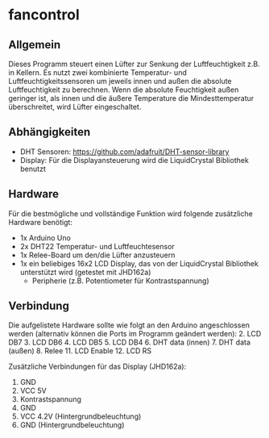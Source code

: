# fancontrol
## Allgemein
Dieses Programm steuert einen Lüfter zur Senkung der Luftfeuchtigkeit
z.B. in Kellern.
Es nutzt zwei kombinierte Temperatur- und Luftfeuchtigkeitssensoren um jeweils
innen und außen die absolute Luftfeuchtigkeit zu berechnen.
Wenn die absolute Feuchtigkeit außen geringer ist, als innen und
die äußere Temperature die Mindesttemperatur überschreitet,
wird Lüfter eingeschaltet.
## Abhängigkeiten
* DHT Sensoren: https://github.com/adafruit/DHT-sensor-library
* Display: Für die Displayansteuerung wird die LiquidCrystal Bibliothek benutzt
## Hardware
Für die bestmögliche und vollständige Funktion wird folgende
zusätzliche Hardware benötigt:
* 1x Arduino Uno
* 2x DHT22 Temperatur- und Luftfeuchtesensor
* 1x Relee-Board um den/die Lüfter anzusteuern
* 1x ein beliebiges 16x2 LCD Display, das von der LiquidCrystal Bibliothek
unterstützt wird (getestet mit JHD162a)
    * Peripherie (z.B. Potentiometer für Kontrastspannung)
## Verbindung
Die aufgelistete Hardware sollte wie folgt an den Arduino angeschlossen werden
(alternativ können die Ports im Programm geändert werden):
2. LCD DB7
3. LCD DB6
4. LCD DB5
5. LCD DB4
6. DHT data (innen)
7. DHT data (außen)
8. Relee
11. LCD Enable
12. LCD RS

Zusätzliche Verbindungen für das Display (JHD162a):
1. GND
2. VCC 5V
3. Kontrastspannung
5. GND
15. VCC 4.2V (Hintergrundbeleuchtung)
16. GND (Hintergrundbeleuchtung)
